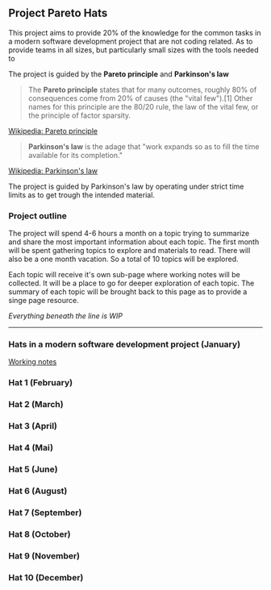 ## Project Pareto Hats

This project aims to provide 20% of the knowledge for the common tasks in a modern software development project that are not coding related. As to provide teams in all sizes, but particularly small sizes with the tools needed to 

The project is guided by the **Pareto principle** and **Parkinson's law**

>The **Pareto principle** states that for many outcomes, roughly 80% of consequences come from 20% of causes (the "vital few").[1] Other names for this principle are the 80/20 rule, the law of the vital few, or the principle of factor sparsity.

[Wikipedia: Pareto principle](https://en.wikipedia.org/wiki/Pareto_principle)

>**Parkinson's law** is the adage that "work expands so as to fill the time available for its completion."

[Wikipedia: Parkinson's law](https://en.wikipedia.org/wiki/Parkinson%27s_law)

The project is guided by Parkinson's law by operating under strict time limits as to get trough the intended material.

### Project outline
The project will spend 4-6 hours a month on a topic trying to summarize and share the most important information about each topic. The first month will be spent gathering topics to explore and materials to read. There will also be a one month vacation. So a total of 10 topics will be explored.

Each topic will receive it's own sub-page where working notes will be collected. It will be a place to go for deeper exploration of each topic. The summary of each topic will be brought back to this page as to provide a singe page resource.  


*Everything beneath the line is WIP*

---
### Hats in a modern software development project (January)

[Working notes](./the-hats)

### Hat 1 (February)

### Hat 2 (March)

### Hat 3 (April)

### Hat 4 (Mai)

### Hat 5 (June)

### Hat 6 (August)

### Hat 7 (September)

### Hat 8 (October)
### Hat 9 (November)

### Hat 10 (December)